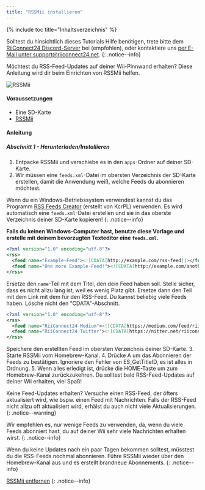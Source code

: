 ```yaml
---
title: "RSSMii installieren"
---
```


{% include toc title="Inhaltsverzeichnis" %}

Solltest du hinsichtlich dieses Tutorials Hilfe benötigen, trete bitte dem [RiiConnect24 Discord-Server](https://discord.gg/rc24) bei (empfohlen), oder kontaktiere uns [per E-Mail unter support@riiconnect24.net](mailto:support@riiconnect24.net).
{: .notice--info}

Möchtest du RSS-Feed-Updates auf deiner Wii-Pinnwand erhalten? Diese Anleitung wird dir beim Einrichten von RSSMii helfen.

![RSSMii](/images/rssmii.png)

#### Voraussetzungen

* Eine SD-Karte
* [RSSMii](https://github.com/RiiConnect24/rssmii/releases)

#### Anleitung
##### Abschnitt 1 - Herunterladen/Installieren

1. Entpacke RSSMii und verschiebe es in den `apps`-Ordner auf deiner SD-Karte.
2. Wir müssen eine `feeds.xml`-Datei im obersten Verzeichnis der SD-Karte erstellen, damit die Anwendung weiß, welche Feeds du abonnieren möchtest.

Wenn du ein Windows-Betriebssystem verwendest kannst du das Programm [RSS Feeds Creator](https://github.com/RiiConnect24/rssmii/releases/download/v1.4.1/RSSFeedsCreator.bat) (erstellt von KcrPL) verwenden. Es wird automatisch eine `feeds.xml`-Datei erstellen und sie in das oberste Verzeichnis deiner SD-Karte kopieren!
{: .notice--info}

<b>Falls du keinen Windows-Computer hast, benutze diese Vorlage und erstelle mit deinem bevorzugten Texteditor eine <code>feeds.xml</code>.</b>

```xml
<?xml version="1.0" encoding="utf-8"?>
<rss>
  <feed name="Example-Feed"><![CDATA[http://example.com/rss-feed]]></feed>
  <feed name="One more Example-Feed!"><![CDATA[http://example.com/another_rss-feed]]></feed>
</rss>
```

Ersetze den `name`-Teil mit dem Titel, den dein Feed haben soll. Stelle sicher, dass es nicht allzu lang ist, weil es wenig Platz gibt. Ersetze dann den Teil mit dem Link mit dem für den RSS-Feed. Du kannst beliebig viele Feeds haben. Lösche nicht den "CDATA"-Abschnitt.

```xml
<?xml version="1.0" encoding="utf-8"?>
<rss>
  <feed name="RiiConnect24 Medium"><![CDATA[https://medium.com/feed/riiconnect24]]></feed>
  <feed name="RiiConnect24 Twitter"><![CDATA[https://nitter.net/riiconnect24/rss]]></feed>
</rss>
```

Speichere den erstellten Feed im obersten Verzeichnis deiner SD-Karte.
3. Starte RSSMii vom Homebrew-Kanal.
4. Drücke A um das Abonnieren der Feeds zu bestätigen. Ignoriere den Fehler von ES_GetTitleID, es ist alles in Ordnung.
5. Wenn alles erledigt ist, drücke die HOME-Taste um zum Homebrew-Kanal zurückzukehren. Du solltest bald RSS-Feed-Updates auf deiner Wii erhalten, viel Spaß!

Keine Feed-Updates erhalten? Versuche einen RSS-Feed, der öfters aktualisiert wird, wie bspw. einen Feed mit Nachrichten. Falls der RSS-Feed nicht allzu oft aktualisiert wird, erhälst du auch nicht viele Aktualisierungen.
{: .notice--warning}

Wir empfehlen es, nur wenige Feeds zu verwenden, da, wenn du viele Feeds abonniert hast, du auf deiner Wii sehr viele Nachrichten erhalten wirst.
{: .notice--info}

Wenn du keine Updates nach ein paar Tagen bekommen solltest, müsstest du die RSS-Feeds nochmal abonnieren. Führe RSSMii wieder über den Homebrew-Kanal aus und es erstellt brandneue Abonnements.
{: .notice--info}

[RSSMii entfernen](rssmii-remove)
{: .notice--info}
